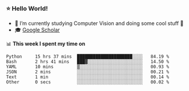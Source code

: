 ### ⭐️ Hello World!

<!--
**hologerry/hologerry** is a ✨ _special_ ✨ repository because its `README.md` (this file) appears on your GitHub profile.

Here are some ideas to get you started:

- 🔭 I’m currently working and studying on Computer Vision
- 🌱 I’m currently learning at Peking University
- 💬 Ask me about 
- 📫 How to reach me: E-mail
- 😄 Pronouns: he/his
- ⚡ Fun fact: Music is the Power
-->


- 🔭 I’m currently studying Computer Vision and doing some cool stuff 🤖
- 🎓 [Google Scholar](https://scholar.google.com/citations?user=3ykqW9wAAAAJ&hl=en)


📊 **This week I spent my time on**

<!--START_SECTION:waka-->

```text
Python     15 hrs 37 mins  █████████████████████░░░░   84.19 %
Bash       2 hrs 41 mins   ███▓░░░░░░░░░░░░░░░░░░░░░   14.50 %
YAML       10 mins         ▒░░░░░░░░░░░░░░░░░░░░░░░░   00.93 %
JSON       2 mins          ░░░░░░░░░░░░░░░░░░░░░░░░░   00.21 %
Text       1 min           ░░░░░░░░░░░░░░░░░░░░░░░░░   00.14 %
Other      0 secs          ░░░░░░░░░░░░░░░░░░░░░░░░░   00.02 %
```

<!--END_SECTION:waka-->
